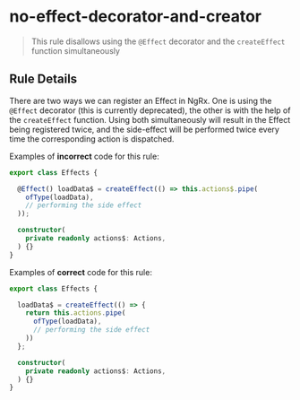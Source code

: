# no-effect-decorator-and-creator

> This rule disallows using the `@Effect` decorator and the `createEffect` function simultaneously

## Rule Details

There are two ways we can register an Effect in NgRx. One is using the `@Effect` decorator (this is currently deprecated), the other is with the help of the `createEffect` function. Using both simultaneously will result in the Effect being registered twice, and the side-effect will be performed twice every time the corresponding action is dispatched.

Examples of **incorrect** code for this rule:

```ts
export class Effects {

  @Effect() loadData$ = createEffect(() => this.actions$.pipe(
    ofType(loadData),
    // performing the side effect
  ));

  constructor(
    private readonly actions$: Actions,
  ) {}
}
```

Examples of **correct** code for this rule:

```ts
export class Effects {

  loadData$ = createEffect(() => {
    return this.actions.pipe(
      ofType(loadData),
      // performing the side effect
    ))
  };

  constructor(
    private readonly actions$: Actions,
  ) {}
}
```
